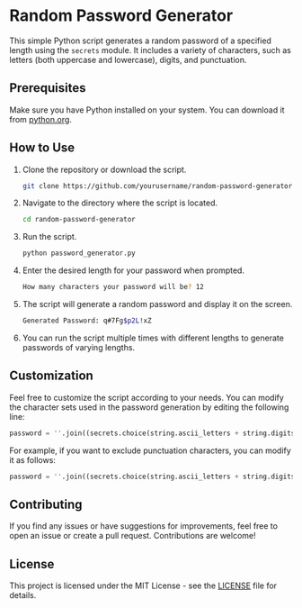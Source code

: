 # Random Password Generator

This simple Python script generates a random password of a specified length using the `secrets` module. It includes a variety of characters, such as letters (both uppercase and lowercase), digits, and punctuation.

## Prerequisites

Make sure you have Python installed on your system. You can download it from [python.org](https://www.python.org/downloads/).

## How to Use

1. Clone the repository or download the script.

   ```bash
   git clone https://github.com/yourusername/random-password-generator.git
   ```

2. Navigate to the directory where the script is located.

   ```bash
   cd random-password-generator
   ```

3. Run the script.

   ```bash
   python password_generator.py
   ```

4. Enter the desired length for your password when prompted.

   ```bash
   How many characters your password will be? 12
   ```

5. The script will generate a random password and display it on the screen.

   ```bash
   Generated Password: q#7Fg$p2L!xZ
   ```

6. You can run the script multiple times with different lengths to generate passwords of varying lengths.

## Customization

Feel free to customize the script according to your needs. You can modify the character sets used in the password generation by editing the following line:

```python
password = ''.join((secrets.choice(string.ascii_letters + string.digits + string.punctuation)) for i in range(x))
```

For example, if you want to exclude punctuation characters, you can modify it as follows:

```python
password = ''.join((secrets.choice(string.ascii_letters + string.digits)) for i in range(x))
```

## Contributing

If you find any issues or have suggestions for improvements, feel free to open an issue or create a pull request. Contributions are welcome!

## License

This project is licensed under the MIT License - see the [LICENSE](LICENSE) file for details.
